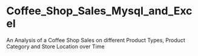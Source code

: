 # Coffee_Shop_Sales_Mysql_and_Excel
An Analysis of a Coffee Shop Sales on different Product Types, Product Category and Store Location over Time
